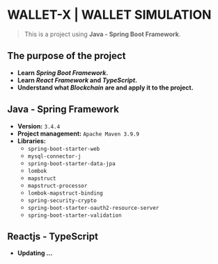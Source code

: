 # WALLET-X | WALLET SIMULATION
> This is a project using **Java - Spring Boot Framework**.
## The purpose of the project
- **Learn *Spring Boot Framework*.**
- **Learn *React Framework* and *TypeScript*.**
- **Understand what *Blockchain* are and apply it to the project.**
## Java - Spring Framework
- **Version:** `3.4.4`
- **Project management:** `Apache Maven 3.9.9`
- **Libraries:**
  - `spring-boot-starter-web`
  - `mysql-connector-j`
  - `spring-boot-starter-data-jpa`
  - `lombok`
  - `mapstruct`
  - `mapstruct-processor`
  - `lombok-mapstruct-binding`
  - `spring-security-crypto`
  - `spring-boot-starter-oauth2-resource-server`
  - `spring-boot-starter-validation`
## Reactjs - TypeScript
- **Updating ...**
